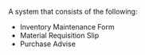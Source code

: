 A system that consists of the following:
- Inventory Maintenance Form
- Material Requisition Slip
- Purchase Advise
